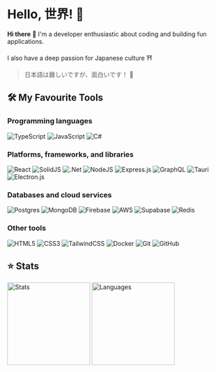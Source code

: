 # Hello, 世界! 🌠
**Hi there** 👋 I'm a developer enthusiastic about coding and building fun applications.

I also have a deep passion for Japanese culture ⛩️

> 日本語は難しいですが、面白いです！ 🐧
## 🛠️ My Favourite Tools
### Programming languages
![TypeScript](https://img.shields.io/badge/typescript-%23007ACC.svg?style=for-the-badge&logo=typescript&logoColor=white)
![JavaScript](https://img.shields.io/badge/javascript-%23323330.svg?style=for-the-badge&logo=javascript&logoColor=%23F7DF1E)
![C#](https://img.shields.io/badge/c%23-%23239120.svg?style=for-the-badge&logo=csharp&logoColor=white)
### Platforms, frameworks, and libraries
![React](https://img.shields.io/badge/react-%2320232a.svg?style=for-the-badge&logo=react&logoColor=%2361DAFB)
![SolidJS](https://img.shields.io/badge/SolidJS-2c4f7c?style=for-the-badge&logo=solid&logoColor=c8c9cb)
![.Net](https://img.shields.io/badge/.NET-5C2D91?style=for-the-badge&logo=.net&logoColor=white)
![NodeJS](https://img.shields.io/badge/node.js-6DA55F?style=for-the-badge&logo=node.js&logoColor=white)
![Express.js](https://img.shields.io/badge/express.js-%23404d59.svg?style=for-the-badge&logo=express&logoColor=%2361DAFB)
![GraphQL](https://img.shields.io/badge/-GraphQL-E10098?style=for-the-badge&logo=graphql&logoColor=white)
![Tauri](https://img.shields.io/badge/tauri-%2324C8DB.svg?style=for-the-badge&logo=tauri&logoColor=%23FFFFFF)
![Electron.js](https://img.shields.io/badge/Electron-191970?style=for-the-badge&logo=Electron&logoColor=white)
### Databases and cloud services
![Postgres](https://img.shields.io/badge/postgres-%23316192.svg?style=for-the-badge&logo=postgresql&logoColor=white)
![MongoDB](https://img.shields.io/badge/MongoDB-%234ea94b.svg?style=for-the-badge&logo=mongodb&logoColor=white)
![Firebase](https://img.shields.io/badge/firebase-a08021?style=for-the-badge&logo=firebase&logoColor=ffcd34)
![AWS](https://img.shields.io/badge/AWS-%23FF9900.svg?style=for-the-badge&logo=amazon-aws&logoColor=white)
![Supabase](https://img.shields.io/badge/Supabase-3ECF8E?style=for-the-badge&logo=supabase&logoColor=white)
![Redis](https://img.shields.io/badge/redis-%23DD0031.svg?style=for-the-badge&logo=redis&logoColor=white)
### Other tools
![HTML5](https://img.shields.io/badge/html5-%23E34F26.svg?style=for-the-badge&logo=html5&logoColor=white)
![CSS3](https://img.shields.io/badge/css3-%231572B6.svg?style=for-the-badge&logo=css3&logoColor=white)
![TailwindCSS](https://img.shields.io/badge/tailwindcss-%2338B2AC.svg?style=for-the-badge&logo=tailwind-css&logoColor=white)
![Docker](https://img.shields.io/badge/docker-%230db7ed.svg?style=for-the-badge&logo=docker&logoColor=white)
![Git](https://img.shields.io/badge/git-%23F05033.svg?style=for-the-badge&logo=git&logoColor=white)
![GitHub](https://img.shields.io/badge/github-%23121011.svg?style=for-the-badge&logo=github&logoColor=white)

## ⭐ Stats
<p>
  <img src="https://github-readme-stats.vercel.app/api?username=phucngo2&show_icons=true&count_private=true&theme=tokyonight&rank_icon=github&hide_border=true" alt="Stats" height="190">
  <img src="https://github-readme-stats.vercel.app/api/top-langs/?username=phucngo2&layout=compact&theme=tokyonight&langs_count=8&hide_border=true" alt="Languages" height="190">
</p>

<!--
**phucngo2/phucngo2** is a ✨ _special_ ✨ repository because its `README.md` (this file) appears on your GitHub profile.

Here are some ideas to get you started:

- 🔭 I’m currently working on ...
- 🌱 I’m currently learning ...
- 👯 I’m looking to collaborate on ...
- 🤔 I’m looking for help with ...
- 💬 Ask me about ...
- 📫 How to reach me: ...
- 😄 Pronouns: ...
- ⚡ Fun fact: ...
-->
<!--
## 🛠️ My Favourite Tools
### Programming languages
[![My Skills](https://skillicons.dev/icons?i=ts,js,cs)](https://skillicons.dev)
### Platforms, frameworks and libraries
[![My Skills](https://skillicons.dev/icons?i=react,solidjs)](https://skillicons.dev)
[![My Skills](https://skillicons.dev/icons?i=dotnet,nodejs,express,graphql)](https://skillicons.dev)
[![My Skills](https://skillicons.dev/icons?i=tauri,electron)](https://skillicons.dev)
### Databases and cloud services
[![My Skills](https://skillicons.dev/icons?i=postgres,mongodb,redis,firebase,supabase,aws)](https://skillicons.dev)
### Others
[![My Skills](https://skillicons.dev/icons?i=html,css,git,tailwind,docker,github)](https://skillicons.dev)
-->
